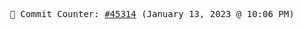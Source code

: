 <p align="center">
    <samp>
        📮 Commit Counter: <a href="https://github.com/Javascript-void0/Javascript-void0/commits/main">#45314</a> (January 13, 2023 @ 10:06 PM)
    </samp>
</p>